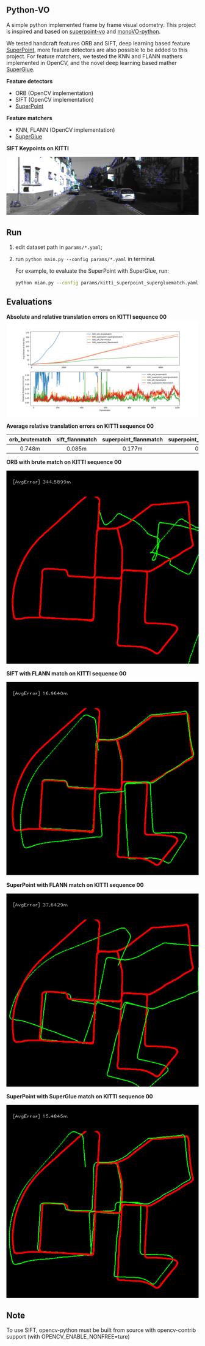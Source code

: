 ## Python-VO
A simple python implemented frame by frame visual odometry. This project is inspired and based on [superpoint-vo](https://github.com/syinari0123/SuperPoint-VO) and [monoVO-python](https://github.com/uoip/monoVO-python).

We tested handcraft features ORB and SIFT, deep learning based feature [SuperPoint](https://github.com/magicleap/SuperPointPretrainedNetwork), more feature detectors are also possible to be added to this project.
For feature matchers, we tested the KNN and FLANN mathers implemented in OpenCV, and the novel deep learning based mather [SuperGlue](https://github.com/magicleap/SuperGluePretrainedNetwork).

**Feature detectors**
- ORB (OpenCV implementation)
- SIFT (OpenCV implementation)
- [SuperPoint](https://github.com/magicleap/SuperPointPretrainedNetwork) 

**Feature matchers**
- KNN, FLANN (OpenCV implementation)
- [SuperGlue](https://github.com/magicleap/SuperGluePretrainedNetwork)

**SIFT Keypoints on KITTI**

![sift_keypoints](screenshots/sift_keypoints.png)

## Run
1. edit dataset path in `params/*.yaml`;
2. run `python main.py --config params/*.yaml` in terminal.
    
   For example, to evaluate the SuperPoint with SuperGlue, run:
   ```bash
   python mian.py --config params/kitti_superpoint_supergluematch.yaml
   ``` 

## Evaluations
**Absolute and relative translation errors on KITTI sequence 00**
![eval](results/eval.png)

**Average relative translation errors on KITTI sequence 00**

| orb_brutematch |     sift_flannmatch | superpoint_flannmatch | superpoint_supergluematch |
| :------------: | :-------------------: | :-------------------: | :-----------------------: |
|     0.748m     |        0.085m         |        0.177m         |          0.103m           |

**ORB with brute match on KITTI sequence 00**

![kitti_orb_brutematch](results/kitti_orb_brutematch.png)

**SIFT with FLANN match on KITTI sequence 00**

![kitti_sift_flannmatch](results/kitti_sift_flannmatch.png)

**SuperPoint with FLANN match on KITTI sequence 00**

![kitti_superpoint_flannmatch](results/kitti_superpoint_flannmatch.png)

**SuperPoint with SuperGlue match on KITTI sequence 00**

![kitti_superpoint_supergluematch](results/kitti_superpoint_supergluematch.png)

## Note
To use SIFT, opencv-python must be built from source with opencv-contrib support (with OPENCV_ENABLE_NONFREE=ture)
